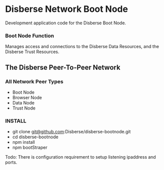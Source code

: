# Disberse Network Boot Node 

Development application code for the Disberse Boot Node.


### Boot Node Function

Manages access and connections to the Disberse Data Resources, and the Disberse Trust Resources.


## The Disberse Peer-To-Peer Network 

### All Network Peer Types

* Boot Node
* Browser Node
* Data Node
* Trust Node


### INSTALL

* git clone git@github.com:Disberse/disberse-bootnode.git
* cd disberse-bootnode
* npm install
* npm bootStraper

Todo: There is configuration requirement to setup listening ipaddress and ports. 




